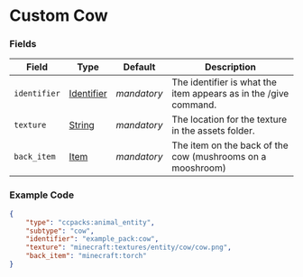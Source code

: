 # Custom Cow

### Fields

   Field   | Type | Default | Description
-----------|------|---------|-------------
`identifier` | [Identifier]() | *mandatory* | The identifier is what the item appears as in the /give command.
`texture` | [String]() | *mandatory* | The location for the texture in the assets folder.
`back_item` | [Item]() | *mandatory* | The item on the back of the cow (mushrooms on a mooshroom)

### Example Code

```json
{
	"type": "ccpacks:animal_entity",
	"subtype": "cow",
	"identifier": "example_pack:cow",
	"texture": "minecraft:textures/entity/cow/cow.png",
	"back_item": "minecraft:torch"
}
```
